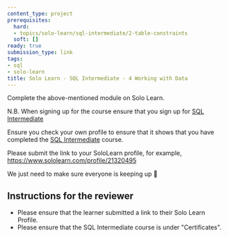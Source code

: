 ```yaml
---
content_type: project
prerequisites:
  hard:
  - topics/solo-learn/sql-intermediate/2-table-constraints
  soft: []
ready: true
submission_type: link
tags:
- sql
- solo-learn
title: Solo Learn - SQL Intermediate - 4 Working with Data
---
```


Complete the above-mentioned module on Solo Learn.

N.B. When signing up for the course ensure that you sign up for [SQL Intermediate](https://www.sololearn.com/en/learn/courses/sql-intermediate)

Ensure you check your own profile to ensure that it shows that you have completed the [SQL Intermediate](https://www.sololearn.com/en/learn/courses/sql-intermediate) course.

Please submit the link to your SoloLearn profile, for example, https://www.sololearn.com/profile/21320495

We just need to make sure everyone is keeping up 💚

## Instructions for the reviewer

- Please ensure that the learner submitted a link to their Solo Learn Profile.
- Please ensure that the SQL Intermediate course is under "Certificates".